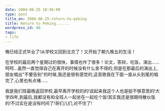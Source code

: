 ```yaml
---
date: 2004-06-25 18:56:00
type: post
title_en: 2004-06-25-return-to-peking
title: Return to Peking......
wordpress_id: 88
tags:
- life
---
```


俺已经正式毕业了!从学校又回到北京了！又开始了朝九晚五的生活！  
  
在学校的最后两个星期过的很快，事情也作了很多！论文，答辩，吃饭，演出......呵呵...虽然一直觉得自己在离开的时候没有什么舍不得的,但是在那最后的演出上,朋友唱出"不要告别"的时候,我还是很有感觉的,这首歌我在下面一直从头到尾的唱完了,心里也有点堵......  
  
我是我们班最晚返回学校,最早离开学校的的!说起来我这个人也是挺不够意思的!大学四年,到最后,我都没有和全班人一起坐在一起吃个饭!其实我还是很期待散伙饭的!不过实在是没有时间了!哥们儿们,对不住了!
